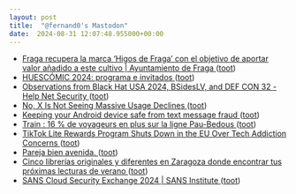 ```yaml
---
layout: post
title:  "@fernand0's Mastodon"
date:  2024-08-31 12:07:48.955000+00:00
---
```

*  [Fraga recupera la marca ‘Higos de Fraga’ con el objetivo de aportar valor añadido a este cultivo \| Ayuntamiento de Fraga ](https://www.fraga.org/fraga-actualidad/noticias/fraga-recupera-la-marca-higos-de-fraga-con-el-objetivo-de-aportar-valo) ([toot](https://mastodon.social/@fernand0/113056551334876232))
*  [HUESCÓMIC 2024: programa e invitados ](https://www.xn--vietario-e3a.com/huescomic-2024) ([toot](https://mastodon.social/@fernand0/113056361482169071))
*  [Observations from Black Hat USA 2024, BSidesLV, and DEF CON 32 - Help Net Security ](https://www.helpnetsecurity.com/2024/08/16/black-hat-usa-2024-bsideslv-def-con-32) ([toot](https://mastodon.social/@fernand0/113056131542710158))
*  [No, X Is Not Seeing Massive Usage Declines ](https://www.socialmediatoday.com/news/no-x-not-seeing-massive-usage-declines/724438) ([toot](https://mastodon.social/@fernand0/113055907808019972))
*  [Keeping your Android device safe from text message fraud ](https://security.googleblog.com/2024/08/keeping-your-android-device-safe-from.htm) ([toot](https://mastodon.social/@fernand0/113055596442953619))
*  [Train : 16 % de voyageurs en plus sur la ligne Pau-Bedous ](https://www.larepubliquedespyrenees.fr/economie/transports/train/train-16-de-voyageurs-en-plus-sur-la-ligne-pau-bedous-20887423.ph) ([toot](https://mastodon.social/@fernand0/113055455481971402))
*  [TikTok Lite Rewards Program Shuts Down in the EU Over Tech Addiction Concerns  ](https://www.pcmag.com/news/tiktok-lite-rewards-program-shuts-down-in-the-eu-over-tech-addiction-concerns) ([toot](https://mastodon.social/@fernand0/113054795963321060))
*  [Pareja bien avenida. ](https://avecesunafoto.wordpress.com/2024/08/30/pareja-bien-avenida-2) ([toot](https://mastodon.social/@fernand0/113054040397808514))
*  [Cinco librerías originales y diferentes en Zaragoza donde encontrar tus próximas lecturas de verano ](https://www.aragondigital.es/articulo/cultura/librerias-originales-diferentes-zaragoza-donde-encontrar-tus-proximas-lecturas-verano/20240731184041882067.html#la-pantera-ross) ([toot](https://mastodon.social/@fernand0/113053985373461015))
*  [SANS Cloud Security Exchange 2024 \| SANS Institute ](https://www.sans.org/webcasts/sans-cloud-security-exchange-2024) ([toot](https://mastodon.social/@fernand0/113052181993315861))
